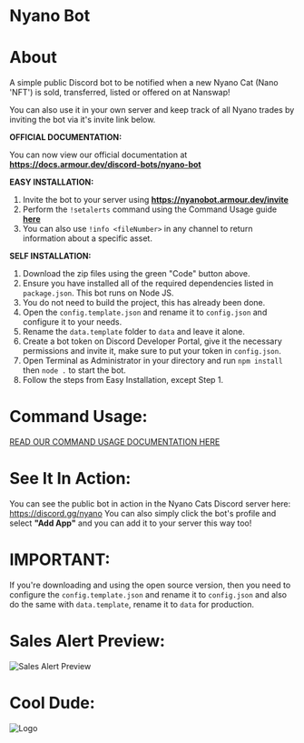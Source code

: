 # Nyano Bot

# About
A simple public Discord bot to be notified when a new Nyano Cat (Nano 'NFT') is sold, transferred, listed or offered on at Nanswap!

You can also use it in your own server and keep track of all Nyano trades by inviting the bot via it's invite link below.

**OFFICIAL DOCUMENTATION:**

You can now view our official documentation at **https://docs.armour.dev/discord-bots/nyano-bot**

**EASY INSTALLATION:**
1. Invite the bot to your server using **https://nyanobot.armour.dev/invite**
2. Perform the `!setalerts` command using the Command Usage guide **[here](https://github.com/BrazyDevelopment/nyanobot?tab=readme-ov-file#command-usage)**
4. You can also use `!info <fileNumber>` in any channel to return information about a specific asset.


**SELF INSTALLATION:**
1. Download the zip files using the green "Code" button above.
2. Ensure you have installed all of the required dependencies listed in `package.json`. This bot runs on Node JS.
3. You do not need to build the project, this has already been done.
4. Open the `config.template.json` and rename it to `config.json` and configure it to your needs.
5. Rename the `data.template` folder to `data` and leave it alone.
6. Create a bot token on Discord Developer Portal, give it the necessary permissions and invite it, make sure to put your token in `config.json`.
7. Open Terminal as Administrator in your directory and run `npm install` then `node .` to start the bot.
8. Follow the steps from Easy Installation, except Step 1.


# Command Usage:
[READ OUR COMMAND USAGE DOCUMENTATION HERE](https://docs.armour.dev/discord-bots/nyano-bot/command-usage)


# See It In Action:
You can see the public bot in action in the Nyano Cats Discord server here: https://discord.gg/nyano
You can also simply click the bot's profile and select **"Add App"** and you can add it to your server this way too!


# IMPORTANT:
If you're downloading and using the open source version, then you need to configure the `config.template.json` and rename it to `config.json` and also do the same with `data.template`, rename it to `data` for production.


# Sales Alert Preview:
![Sales Alert Preview](https://media.discordapp.net/attachments/904261276899880970/1191681100297273455/image.png?ex=65a65282&is=6593dd82&hm=dd42f4b592aba676347115183c98f1fd97a39fd6056f2d9d62e372d01731abaa&=&format=webp&quality=lossless)


# Cool Dude:
![Logo](https://media.discordapp.net/attachments/904261276899880970/1191611383624777750/91594f45-a8bf-4a25-b4fc-ce6e8e3f4034-min-removebg-preview.png?ex=65a61194&is=65939c94&hm=9ec3b2e0b6da147c1bcbc7e74e5c07ebbd82a845bafd4f1c8ea0bde6b4541138&=&format=webp&quality=lossless)
